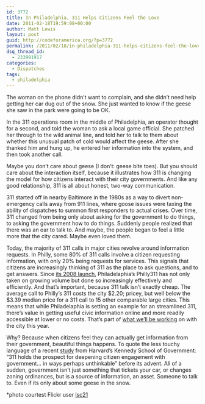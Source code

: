 ```yaml
---
id: 3772
title: In Philadelphia, 311 Helps Citizens Feel the Love
date: 2011-02-18T19:59:08+00:00
author: Matt Lewis
layout: post
guid: http://codeforamerica.org/?p=3772
permalink: /2011/02/18/in-philadelphia-311-helps-citizens-feel-the-love/
dsq_thread_id:
  - 233991917
categories:
  - Dispatches
tags:
  - philadelphia
---
```

[<img class="alignleft size-medium wp-image-3775" title="love" src="http://codeforamerica.org/wp-content/uploads/2011/02/love-300x198.jpg" alt="" />](http://codeforamerica.org/wp-content/uploads/2011/02/love.jpg)The woman on the phone didn’t want to complain, and she didn’t need help getting her car dug out of the snow. She just wanted to know if the geese she saw in the park were going to be OK.

In the 311 operations room in the middle of Philadelphia, an operator thought for a second, and told the woman to ask a local game official. She patched her through to the wild animal line, and told her to talk to them about whether this unusual patch of cold would affect the geese. After she thanked him and hung up, he entered her information into the system, and then took another call.

Maybe you don’t care about geese (I don’t: geese bite toes). But you should care about the interaction itself, because it illustrates how 311 is changing the model for how citizens interact with their city governments. And like any good relationship, 311 is all about honest, two-way communication.

311 started off in nearby Baltimore in the 1980s as a way to divert non-emergency calls away from 911 lines, where goose issues were taxing the ability of dispatches to summon first responders to actual crises. Over time, 311 changed from being only about asking for the government to do things, to asking the government how to do things. Suddenly people realized that there was an ear to talk to. And maybe, the people began to feel a little more that the city cared. Maybe even loved them.

Today, the majority of 311 calls in major cities revolve around information requests. In Philly, some 80% of 311 calls involve a citizen requesting information, with only 20% being requests for services. This signals that citizens are increasingly thinking of 311 as the place to ask questions, and to get answers. Since [its 2008 launch](http://www.pewtrusts.org/news_room_detail.aspx?id=57568), Philadelaphia&#8217;s Philly311 has not only taken on growing volume but done so increasingly effectively and efficiently. And that&#8217;s important, because 311 talk isn’t exactly cheap. The average call to Philly’s 311 costs the city $2.20; pricey, but well below the $3.39 median price for a 311 call to 15 other comparable large cities. This means that while Philadelaphia is setting an example for an streamlined 311, there&#8217;s value in getting useful civic information online and more readily accessible at lower or no costs. That&#8217;s part of [what we&#8217;ll be working](http://codeforamerica.org/philadelphia) on with the city this year.

Why? Because when citizens feel they can actually get information from their government, beautiful things happens. To quote the less touchy language of a recent [study](http://www.innovations.harvard.edu/cache/documents/1285/128521.pdf) from Harvard’s Kennedy School of Government: “311 holds the prospect for deepening citizen engagement with government&#8230; in ways perhaps unthinkable” before its advent. All of a sudden, government isn’t just something that tickets your car, or changes zoning ordinances, but is a source of information, an asset. Someone to talk to. Even if its only about some geese in the snow.

*photo courtest Flickr user [lsc21](http://www.flickr.com/photos/lsc21/)